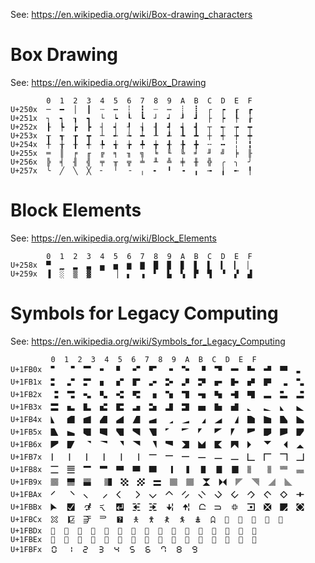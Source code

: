 See: <https://en.wikipedia.org/wiki/Box-drawing_characters>

# Box Drawing

See: <https://en.wikipedia.org/wiki/Box_Drawing>

```
        0  1  2  3  4  5  6  7  8  9  A  B  C  D  E  F
U+250x  ─  ━  │  ┃  ┄  ┅  ┆  ┇  ┈  ┉  ┊  ┋  ┌  ┍  ┎  ┏
U+251x  ┐  ┑  ┒  ┓  └  ┕  ┖  ┗  ┘  ┙  ┚  ┛  ├  ┝  ┞  ┟
U+252x  ┠  ┡  ┢  ┣  ┤  ┥  ┦  ┧  ┨  ┩  ┪  ┫  ┬  ┭  ┮  ┯
U+253x  ┰  ┱  ┲  ┳  ┴  ┵  ┶  ┷  ┸  ┹  ┺  ┻  ┼  ┽  ┾  ┿
U+254x  ╀  ╁  ╂  ╃  ╄  ╅  ╆  ╇  ╈  ╉  ╊  ╋  ╌  ╍  ╎  ╏
U+255x  ═  ║  ╒  ╓  ╔  ╕  ╖  ╗  ╘  ╙  ╚  ╛  ╜  ╝  ╞  ╟
U+256x  ╠  ╡  ╢  ╣  ╤  ╥  ╦  ╧  ╨  ╩  ╪  ╫  ╬  ╭  ╮  ╯
U+257x  ╰  ╱  ╲  ╳  ╴  ╵  ╶  ╷  ╸  ╹  ╺  ╻  ╼  ╽  ╾  ╿
```

# Block Elements

See: <https://en.wikipedia.org/wiki/Block_Elements>

```
        0  1  2  3  4  5  6  7  8  9  A  B  C  D  E  F
U+258x  ▀  ▁  ▂  ▃  ▄  ▅  ▆  ▇  █  ▉  ▊  ▋  ▌  ▍  ▎  ▏
U+259x  ▐  ░  ▒  ▓  ▔  ▕  ▖  ▗  ▘  ▙  ▚  ▛  ▜  ▝  ▞  ▟
```

# Symbols for Legacy Computing

See: <https://en.wikipedia.org/wiki/Symbols_for_Legacy_Computing>

```
         0  1  2  3  4  5  6  7  8  9  A  B  C  D  E  F
U+1FB0x  🬀  🬁  🬂  🬃  🬄  🬅  🬆  🬇  🬈  🬉  🬊  🬋  🬌  🬍  🬎  🬏
U+1FB1x  🬐  🬑  🬒  🬓  🬔  🬕  🬖  🬗  🬘  🬙  🬚  🬛  🬜  🬝  🬞  🬟
U+1FB2x  🬠  🬡  🬢  🬣  🬤  🬥  🬦  🬧  🬨  🬩  🬪  🬫  🬬  🬭  🬮  🬯
U+1FB3x  🬰  🬱  🬲  🬳  🬴  🬵  🬶  🬷  🬸  🬹  🬺  🬻  🬼  🬽  🬾  🬿
U+1FB4x  🭀  🭁  🭂  🭃  🭄  🭅  🭆  🭇  🭈  🭉  🭊  🭋  🭌  🭍  🭎  🭏
U+1FB5x  🭐  🭑  🭒  🭓  🭔  🭕  🭖  🭗  🭘  🭙  🭚  🭛  🭜  🭝  🭞  🭟
U+1FB6x  🭠  🭡  🭢  🭣  🭤  🭥  🭦  🭧  🭨  🭩  🭪  🭫  🭬  🭭  🭮  🭯
U+1FB7x  🭰  🭱  🭲  🭳  🭴  🭵  🭶  🭷  🭸  🭹  🭺  🭻  🭼  🭽  🭾  🭿
U+1FB8x  🮀  🮁  🮂  🮃  🮄  🮅  🮆  🮇  🮈  🮉  🮊  🮋  🮌  🮍  🮎  🮏
U+1FB9x  🮐  🮑  🮒   🮔  🮕  🮖  🮗  🮘  🮙  🮚  🮛  🮜  🮝  🮞  🮟
U+1FBAx  🮠  🮡  🮢  🮣  🮤  🮥  🮦  🮧  🮨  🮩  🮪  🮫  🮬  🮭  🮮  🮯
U+1FBBx  🮰  🮱  🮲  🮳  🮴  🮵  🮶  🮷  🮸  🮹  🮺  🮻  🮼  🮽  🮾  🮿
U+1FBCx  🯀  🯁  🯂  🯃  🯄  🯅  🯆  🯇  🯈  🯉  🯊  🯋  🯌  🯍  🯎  🯏
U+1FBDx  🯐  🯑  🯒  🯓  🯔  🯕  🯖  🯗  🯘  🯙  🯚  🯛  🯜  🯝  🯞  🯟
U+1FBEx  🯠  🯡  🯢  🯣  🯤  🯥  🯦  🯧  🯨  🯩  🯪  🯫  🯬  🯭  🯮  🯯
U+1FBFx  🯰  🯱  🯲  🯳  🯴  🯵  🯶  🯷  🯸  🯹
```
